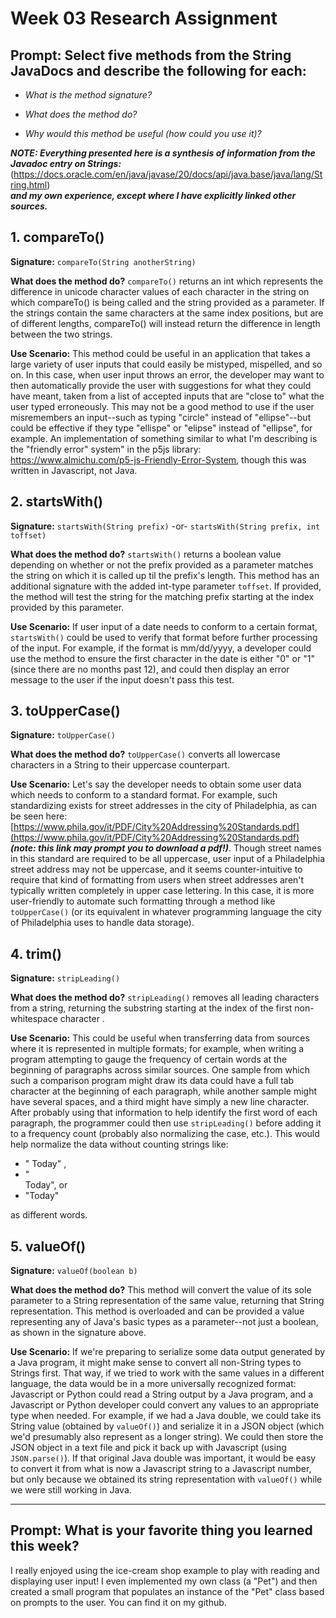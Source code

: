 # Week 03 Research Assignment 
## **Prompt:** Select five methods from the String JavaDocs and describe the following for each:

- *What is the method signature?*

- *What does the method do?*

- *Why would this method be useful (how could you use it)?*

***NOTE: Everything presented here is a synthesis of information from the Javadoc entry on Strings:*** 
 (https://docs.oracle.com/en/java/javase/20/docs/api/java.base/java/lang/String.html)  
 ***and my own experience, except where I have explicitly linked other sources.***

## **1. compareTo()**

**Signature:** `compareTo(String anotherString)`  
  
**What does the method do?** `compareTo()` returns an int which represents the difference in unicode character values of each character in the string on which compareTo() is being called and the string provided as a parameter. If the strings contain the same characters at the same index positions, but are of different lengths, compareTo() will instead return the difference in length between the two strings.  
  
**Use Scenario:** This method could be useful in an application that takes a large variety of user inputs that could easily be mistyped, mispelled, and so on. In this case, when user input throws an error, the developer may want to then automatically provide the user with suggestions for what they could have meant, taken from a list of accepted inputs that are "close to" what the user typed erroneously. This may not be a good method to use if the user misremembers an input--such as typing "circle" instead of "ellipse"--but could be effective if they type "ellispe" or "elipse" instead of "ellipse", for example. An implementation of something similar to what I'm describing is the "friendly error" system" in the p5js library: https://www.almichu.com/p5-js-Friendly-Error-System, though this was written in Javascript, not Java.

## **2. startsWith()**

**Signature:** `startsWith(String prefix)` -or- `startsWith(String prefix, int toffset)`

**What does the method do?** `startsWith()` returns a boolean value depending on whether or not the prefix provided as a parameter matches the string on which it is called up til the prefix's length. This method has an additional signature with the added int-type parameter `toffset`. If provided, the method will test the string for the matching prefix starting at the index provided by this parameter.

**Use Scenario:** If user input of a date needs to conform to a certain format, `startsWith()` could be used to verify that format before further processing of the input. For example, if the format is mm/dd/yyyy, a developer could use the method to ensure the first character in the date is either "0" or "1" (since there are no months past 12), and could then display an error message to the user if the input doesn't pass this test.

## **3. toUpperCase()**

**Signature:** `toUpperCase()`

**What does the method do?** `toUpperCase()` converts all lowercase characters in a String to their uppercase counterpart.

**Use Scenario:** Let's say the developer needs to obtain some user data which needs to conform to a standard format. For example, such standardizing exists for street addresses in the city of Philadelphia, as can be seen here: [https://www.phila.gov/it/PDF/City%20Addressing%20Standards.pdf](https://www.phila.gov/it/PDF/City%20Addressing%20Standards.pdf) ***(note: this link may prompt you to download a pdf!)***. Though street names in this standard are required to be all uppercase, user input of a Philadelphia street address may not be uppercase, and it seems counter-intuitive to require that kind of formatting from users when street addresses aren't typically written completely in upper case lettering. In this case, it is more user-friendly to automate such formatting through a method like `toUpperCase()` (or its equivalent in whatever programming language the city of Philadelphia uses to handle data storage).

## **4. trim()**

**Signature:** `stripLeading()`

**What does the method do?** `stripLeading()` removes all leading characters from a string, returning the substring starting at the index of the first non-whitespace character .

**Use Scenario:** This could be useful when transferring data from sources where it is represented in multiple formats; for example, when writing a program attempting to gauge the frequency of certain words at the beginning of paragraphs across similar sources. One sample from which such a comparison program might draw its data could have a full tab character at the beginning of each paragraph, while another sample might have several spaces, and a third might have simply a new line character. After probably using that information to help identify the first word of each paragraph, the programmer could then use `stripLeading()` before adding it to a frequency count (probably also normalizing the case, etc.). This would help normalize the data without counting strings like:  
- " Today" ,
- "  
   Today", or
-  "Today"  

as different words.

## **5. valueOf()** 

**Signature:** `valueOf(boolean b)`

**What does the method do?** This method will convert the value of its sole parameter to a String representation of the same value, returning that String representation. This method is overloaded and can be provided a value representing any of Java's basic types as a parameter--not just a boolean, as shown in the signature above.

**Use Scenario:** If we're preparing to serialize some data output generated by a Java program, it might make sense to convert all non-String types to Strings first. That way, if we tried to work with the same values in a different language, the data would be in a more universally recognized format: Javascript or Python could read a String output by a Java program, and a Javascript or Python developer could convert any values to an appropriate type when needed. For example, if we had a Java double, we could take its String value (obtained by `valueOf()`) and serialize it in a JSON object (which we'd presumably also represent as a longer string). We could then store the JSON object in a text file and pick it back up with Javascript (using `JSON.parse()`). If that original Java double was important, it would be easy to convert it from what is now a Javascript string to a Javascript number, but only because we obtained its string representation with `valueOf()` while we were still working in Java.

---

## Prompt: What is your favorite thing you learned this week?

I really enjoyed using the ice-cream shop example to play with reading and displaying user input! I even implemented my own class (a "Pet") and then created a small program that populates an instance of the "Pet" class based on prompts to the user. You can find it on my github.
